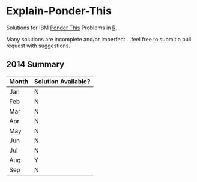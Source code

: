 # Explain-Ponder-This

Solutions for IBM [Ponder This](http://domino.research.ibm.com/Comm/wwwr_ponder.nsf/pages/index.html) Problems in [R](http://www.r-project.org/).

Many solutions are incomplete and/or imperfect....feel free to submit a pull request with suggestions.

## 2014 Summary

| Month         | Solution Available? | 
| ------------- | ------------------- |
| Jan           | N |
| Feb           | N |
| Mar           | N |
| Apr           | N |
| May           | N |
| Jun           | N |
| Jul           | N |
| Aug           | Y |
| Sep           | N |